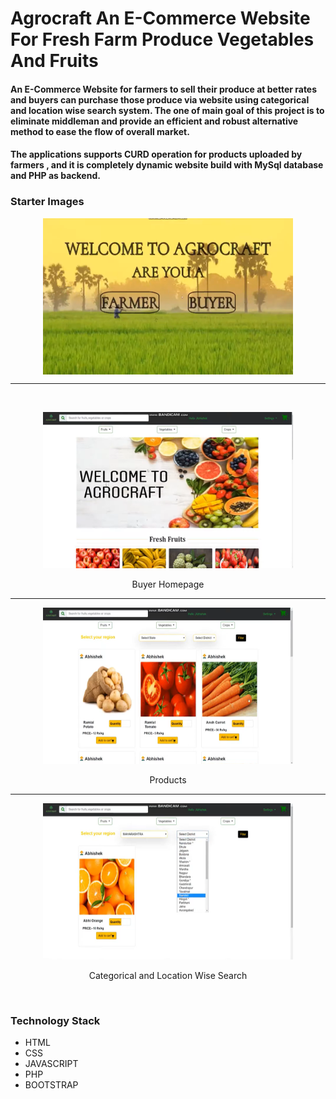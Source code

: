 # Agrocraft An E-Commerce Website For Fresh Farm Produce Vegetables And Fruits

#### An E-Commerce Website for farmers to sell their produce at better rates and buyers can purchase those produce via website using categorical and location wise search system. The one of main goal of this project is to eliminate middleman and provide an efficient and robust alternative method to ease the flow of overall market.

#### The applications supports CURD operation for products uploaded by farmers , and it is completely dynamic website build with MySql database and PHP as backend. 

### Starter Images


<div align= "center"> 
<img src = "./Demo_Images/1.png" width = 400 height = 250 align = center> <br> <hr> <br>

<img src = "./Demo_Images/2.png" width = 400 height = 250> <p>Buyer Homepage</p> <hr>

<img src = "./Demo_Images/3.png" width = 400 height = 250> <p>Products </p> <hr>

<img src = "./Demo_Images/4.png" width = 400 height = 250> <p> Categorical and Location Wise Search</p> <br> 

</div>
 

### Technology Stack 
* HTML
* CSS
* JAVASCRIPT
* PHP
* BOOTSTRAP


